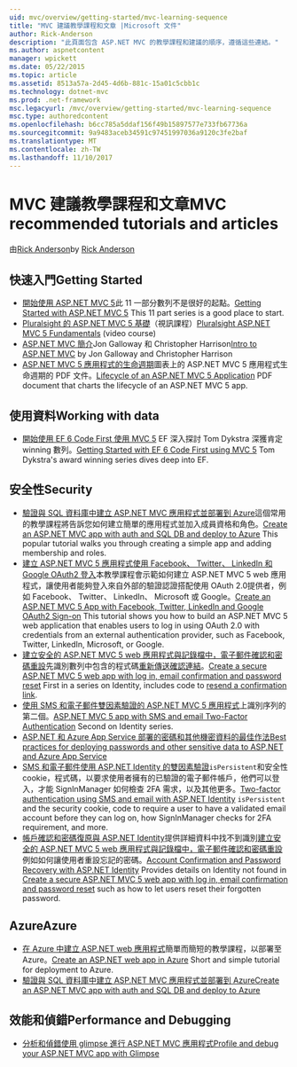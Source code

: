 ```yaml
---
uid: mvc/overview/getting-started/mvc-learning-sequence
title: "MVC 建議教學課程和文章 |Microsoft 文件"
author: Rick-Anderson
description: "此頁面包含 ASP.NET MVC 的教學課程和建議的順序，遵循這些連結。"
ms.author: aspnetcontent
manager: wpickett
ms.date: 05/22/2015
ms.topic: article
ms.assetid: 8513a57a-2d45-4d6b-881c-15a01c5cbb1c
ms.technology: dotnet-mvc
ms.prod: .net-framework
msc.legacyurl: /mvc/overview/getting-started/mvc-learning-sequence
msc.type: authoredcontent
ms.openlocfilehash: b6cc785a5ddaf156f49b15897577e733fb67736a
ms.sourcegitcommit: 9a9483aceb34591c97451997036a9120c3fe2baf
ms.translationtype: MT
ms.contentlocale: zh-TW
ms.lasthandoff: 11/10/2017
---
```

<a name="mvc-recommended-tutorials-and-articles"></a><span data-ttu-id="07dce-103">MVC 建議教學課程和文章</span><span class="sxs-lookup"><span data-stu-id="07dce-103">MVC recommended tutorials and articles</span></span>
====================
<span data-ttu-id="07dce-104">由[Rick Anderson](https://github.com/Rick-Anderson)</span><span class="sxs-lookup"><span data-stu-id="07dce-104">by [Rick Anderson](https://github.com/Rick-Anderson)</span></span>

<a id="pwd"></a>
## <a name="getting-started"></a><span data-ttu-id="07dce-105">快速入門</span><span class="sxs-lookup"><span data-stu-id="07dce-105">Getting Started</span></span>

- <span data-ttu-id="07dce-106">[開始使用 ASP.NET MVC 5](introduction/getting-started.md)此 11 一部分數列不是很好的起點。</span><span class="sxs-lookup"><span data-stu-id="07dce-106">[Getting Started with ASP.NET MVC 5](introduction/getting-started.md) This 11 part series is a good place to start.</span></span>
- <span data-ttu-id="07dce-107">[Pluralsight 的 ASP.NET MVC 5 基礎](https://pluralsight.com/training/Player?author=scott-allen&amp;name=aspdotnet-mvc5-fundamentals-m1-introduction&amp;mode=live&amp;clip=0&amp;course=aspdotnet-mvc5-fundamentals)（視訊課程）</span><span class="sxs-lookup"><span data-stu-id="07dce-107">[Pluralsight ASP.NET MVC 5 Fundamentals](https://pluralsight.com/training/Player?author=scott-allen&amp;name=aspdotnet-mvc5-fundamentals-m1-introduction&amp;mode=live&amp;clip=0&amp;course=aspdotnet-mvc5-fundamentals) (video course)</span></span>
- <span data-ttu-id="07dce-108">[ASP.NET MVC 簡介](https://www.microsoftvirtualacademy.com/training-courses/introduction-to-asp-net-mvc)Jon Galloway 和 Christopher Harrison</span><span class="sxs-lookup"><span data-stu-id="07dce-108">[Intro to ASP.NET MVC](https://www.microsoftvirtualacademy.com/training-courses/introduction-to-asp-net-mvc) by Jon Galloway and Christopher Harrison</span></span>
- <span data-ttu-id="07dce-109">[ASP.NET MVC 5 應用程式的生命週期](lifecycle-of-an-aspnet-mvc-5-application.md)圖表上的 ASP.NET MVC 5 應用程式生命週期的 PDF 文件。</span><span class="sxs-lookup"><span data-stu-id="07dce-109">[Lifecycle of an ASP.NET MVC 5 Application](lifecycle-of-an-aspnet-mvc-5-application.md) PDF document that charts the lifecycle of an ASP.NET MVC 5 app.</span></span>

<a id="con"></a>
## <a name="working-with-data"></a><span data-ttu-id="07dce-110">使用資料</span><span class="sxs-lookup"><span data-stu-id="07dce-110">Working with data</span></span>

- <span data-ttu-id="07dce-111">[開始使用 EF 6 Code First 使用 MVC 5](getting-started-with-ef-using-mvc/creating-an-entity-framework-data-model-for-an-asp-net-mvc-application.md) EF 深入探討 Tom Dykstra 深獲肯定 winning 數列。</span><span class="sxs-lookup"><span data-stu-id="07dce-111">[Getting Started with EF 6 Code First using MVC 5](getting-started-with-ef-using-mvc/creating-an-entity-framework-data-model-for-an-asp-net-mvc-application.md) Tom Dykstra's award winning series dives deep into EF.</span></span>

<a id="wj"></a>
## <a name="security"></a><span data-ttu-id="07dce-112">安全性</span><span class="sxs-lookup"><span data-stu-id="07dce-112">Security</span></span>

- <span data-ttu-id="07dce-113">[驗證與 SQL 資料庫中建立 ASP.NET MVC 應用程式並部署到 Azure](https://azure.microsoft.com/en-us/documentation/articles/web-sites-dotnet-deploy-aspnet-mvc-app-membership-oauth-sql-database/)這個常用的教學課程將告訴您如何建立簡單的應用程式並加入成員資格和角色。</span><span class="sxs-lookup"><span data-stu-id="07dce-113">[Create an ASP.NET MVC app with auth and SQL DB and deploy to Azure](https://azure.microsoft.com/en-us/documentation/articles/web-sites-dotnet-deploy-aspnet-mvc-app-membership-oauth-sql-database/) This popular tutorial walks you through creating a simple app and adding membership and roles.</span></span>
- <span data-ttu-id="07dce-114">[建立 ASP.NET MVC 5 應用程式使用 Facebook、 Twitter、 LinkedIn 和 Google OAuth2 登入](../security/create-an-aspnet-mvc-5-app-with-facebook-and-google-oauth2-and-openid-sign-on.md)本教學課程會示範如何建立 ASP.NET MVC 5 web 應用程式，讓使用者能夠登入來自外部的驗證認證搭配使用 OAuth 2.0提供者，例如 Facebook、 Twitter、 LinkedIn、 Microsoft 或 Google。</span><span class="sxs-lookup"><span data-stu-id="07dce-114">[Create an ASP.NET MVC 5 App with Facebook, Twitter, LinkedIn and Google OAuth2 Sign-on](../security/create-an-aspnet-mvc-5-app-with-facebook-and-google-oauth2-and-openid-sign-on.md) This tutorial shows you how to build an ASP.NET MVC 5 web application that enables users to log in using OAuth 2.0 with credentials from an external authentication provider, such as Facebook, Twitter, LinkedIn, Microsoft, or Google.</span></span>
- <span data-ttu-id="07dce-115">[建立安全的 ASP.NET MVC 5 web 應用程式與記錄檔中，電子郵件確認和密碼重設](../security/create-an-aspnet-mvc-5-web-app-with-email-confirmation-and-password-reset.md)先識別數列中包含的程式碼[重新傳送確認連結](../security/create-an-aspnet-mvc-5-web-app-with-email-confirmation-and-password-reset.md#rsend)。</span><span class="sxs-lookup"><span data-stu-id="07dce-115">[Create a secure ASP.NET MVC 5 web app with log in, email confirmation and password reset](../security/create-an-aspnet-mvc-5-web-app-with-email-confirmation-and-password-reset.md) First in a series on Identity, includes code to [resend a confirmation link](../security/create-an-aspnet-mvc-5-web-app-with-email-confirmation-and-password-reset.md#rsend).</span></span>
- <span data-ttu-id="07dce-116">[使用 SMS 和電子郵件雙因素驗證的 ASP.NET MVC 5 應用程式](../security/aspnet-mvc-5-app-with-sms-and-email-two-factor-authentication.md)上識別序列的第二個。</span><span class="sxs-lookup"><span data-stu-id="07dce-116">[ASP.NET MVC 5 app with SMS and email Two-Factor Authentication](../security/aspnet-mvc-5-app-with-sms-and-email-two-factor-authentication.md) Second on Identity series.</span></span>
- [<span data-ttu-id="07dce-117">ASP.NET 和 Azure App Service 部署的密碼和其他機密資料的最佳作法</span><span class="sxs-lookup"><span data-stu-id="07dce-117">Best practices for deploying passwords and other sensitive data to ASP.NET and Azure App Service</span></span>](../../../identity/overview/features-api/best-practices-for-deploying-passwords-and-other-sensitive-data-to-aspnet-and-azure.md)
- <span data-ttu-id="07dce-118">[SMS 和電子郵件使用 ASP.NET Identity 的雙因素驗證](../../../identity/overview/features-api/two-factor-authentication-using-sms-and-email-with-aspnet-identity.md)`isPersistent`和安全性 cookie，程式碼，以要求使用者擁有的已驗證的電子郵件帳戶，他們可以登入，才能 SignInManager 如何檢查 2FA 需求，以及其他更多。</span><span class="sxs-lookup"><span data-stu-id="07dce-118">[Two-factor authentication using SMS and email with ASP.NET Identity](../../../identity/overview/features-api/two-factor-authentication-using-sms-and-email-with-aspnet-identity.md) `isPersistent` and the security cookie, code to require a user to have a validated email account before they can log on, how SignInManager checks for 2FA requirement, and more.</span></span>
- <span data-ttu-id="07dce-119">[帳戶確認和密碼復原與 ASP.NET Identity](../../../identity/overview/features-api/account-confirmation-and-password-recovery-with-aspnet-identity.md)提供詳細資料中找不到識別[建立安全的 ASP.NET MVC 5 web 應用程式與記錄檔中，電子郵件確認和密碼重設](../security/create-an-aspnet-mvc-5-web-app-with-email-confirmation-and-password-reset.md)例如如何讓使用者重設忘記的密碼。</span><span class="sxs-lookup"><span data-stu-id="07dce-119">[Account Confirmation and Password Recovery with ASP.NET Identity](../../../identity/overview/features-api/account-confirmation-and-password-recovery-with-aspnet-identity.md) Provides details on Identity not found in [Create a secure ASP.NET MVC 5 web app with log in, email confirmation and password reset](../security/create-an-aspnet-mvc-5-web-app-with-email-confirmation-and-password-reset.md) such as how to let users reset their forgotten password.</span></span>

<a id="da"></a>
## <a name="azure"></a><span data-ttu-id="07dce-120">Azure</span><span class="sxs-lookup"><span data-stu-id="07dce-120">Azure</span></span>

- <span data-ttu-id="07dce-121">[在 Azure 中建立 ASP.NET web 應用程式](https://azure.microsoft.com/en-us/documentation/articles/web-sites-dotnet-get-started/)簡單而簡短的教學課程，以部署至 Azure。</span><span class="sxs-lookup"><span data-stu-id="07dce-121">[Create an ASP.NET web app in Azure](https://azure.microsoft.com/en-us/documentation/articles/web-sites-dotnet-get-started/) Short and simple tutorial for deployment to Azure.</span></span>
- [<span data-ttu-id="07dce-122">驗證與 SQL 資料庫中建立 ASP.NET MVC 應用程式並部署到 Azure</span><span class="sxs-lookup"><span data-stu-id="07dce-122">Create an ASP.NET MVC app with auth and SQL DB and deploy to Azure</span></span>](https://azure.microsoft.com/en-us/documentation/articles/web-sites-dotnet-deploy-aspnet-mvc-app-membership-oauth-sql-database/)

<a id="perf"></a>
## <a name="performance-and-debugging"></a><span data-ttu-id="07dce-123">效能和偵錯</span><span class="sxs-lookup"><span data-stu-id="07dce-123">Performance and Debugging</span></span>

- [<span data-ttu-id="07dce-124">分析和偵錯使用 glimpse 進行 ASP.NET MVC 應用程式</span><span class="sxs-lookup"><span data-stu-id="07dce-124">Profile and debug your ASP.NET MVC app with Glimpse</span></span>](../performance/profile-and-debug-your-aspnet-mvc-app-with-glimpse.md)
